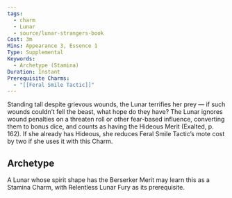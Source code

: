 ```yaml
---
tags:
  - charm
  - Lunar
  - source/lunar-strangers-book
Cost: 3m
Mins: Appearance 3, Essence 1
Type: Supplemental
Keywords:
  - Archetype (Stamina)
Duration: Instant
Prerequisite Charms:
  - "[[Feral Smile Tactic]]"
---
```

Standing tall despite grievous wounds, the Lunar terrifies her prey — if such wounds couldn’t fell the beast, what hope do they have? The Lunar ignores wound penalties on a threaten roll or other fear-based influence, converting them to bonus dice, and counts as having the Hideous Merit (Exalted, p. 162). If she already has Hideous, she reduces Feral Smile Tactic’s mote cost by two if she uses it with this Charm.

## Archetype 
A Lunar whose spirit shape has the Berserker Merit may learn this as a Stamina Charm, with Relentless Lunar Fury as its prerequisite.